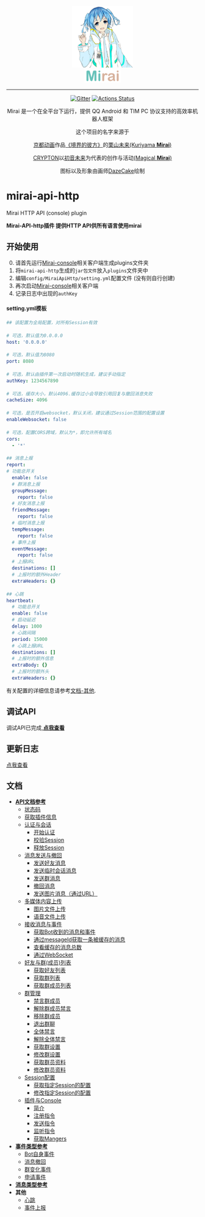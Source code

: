 <div align="center">
   <img width="160" src="https://github.com/mamoe/mirai/blob/dev/docs/mirai.png" alt="logo"></br>

   <img width="95" src="https://github.com/mamoe/mirai/blob/dev/docs/mirai.svg" alt="title">

----

[![Gitter](https://badges.gitter.im/mamoe/mirai.svg)](https://gitter.im/mamoe/mirai?utm_source=badge&utm_medium=badge&utm_campaign=pr-badge)
[![Actions Status](https://github.com/mamoe/mirai-api-http/workflows/Gradle%20CI/badge.svg)](https://github.com/mamoe/mirai-api-http/actions)

Mirai 是一个在全平台下运行，提供 QQ Android 和 TIM PC 协议支持的高效率机器人框架

这个项目的名字来源于
     <p><a href = "http://www.kyotoanimation.co.jp/">京都动画</a>作品<a href = "https://zh.moegirl.org/zh-hans/%E5%A2%83%E7%95%8C%E7%9A%84%E5%BD%BC%E6%96%B9">《境界的彼方》</a>的<a href = "https://zh.moegirl.org/zh-hans/%E6%A0%97%E5%B1%B1%E6%9C%AA%E6%9D%A5">栗山未来(Kuriyama <b>Mirai</b>)</a></p>
     <p><a href = "https://www.crypton.co.jp/">CRYPTON</a>以<a href = "https://www.crypton.co.jp/miku_eng">初音未来</a>为代表的创作与活动<a href = "https://magicalmirai.com/2019/index_en.html">(Magical <b>Mirai</b>)</a></p>
图标以及形象由画师<a href = "">DazeCake</a>绘制
</div>

# mirai-api-http
Mirai HTTP API (console) plugin

<b>Mirai-API-http插件 提供HTTP API供所有语言使用mirai</b>



## 开始使用
0. 请首先运行[Mirai-console](https://github.com/mamoe/mirai-console)相关客户端生成plugins文件夹
1. 将`mirai-api-http`生成的`jar包文件`放入`plugins`文件夹中
2. 编辑`config/MiraiApiHttp/setting.yml`配置文件 (没有则自行创建)
3. 再次启动[Mirai-console](https://github.com/mamoe/mirai-console)相关客户端
4. 记录日志中出现的`authKey`


#### setting.yml模板

```yaml
## 该配置为全局配置，对所有Session有效

# 可选，默认值为0.0.0.0
host: '0.0.0.0'

# 可选，默认值为8080
port: 8080          

# 可选，默认由插件第一次启动时随机生成，建议手动指定
authKey: 1234567890  

# 可选，缓存大小，默认4096.缓存过小会导致引用回复与撤回消息失败
cacheSize: 4096

# 可选，是否开启websocket，默认关闭，建议通过Session范围的配置设置
enableWebsocket: false

# 可选，配置CORS跨域，默认为*，即允许所有域名
cors: 
  - '*'

## 消息上报
report:
# 功能总开关
  enable: false
  # 群消息上报
  groupMessage:
    report: false
  # 好友消息上报
  friendMessage:
    report: false
  # 临时消息上报
  tempMessage:
    report: false
  # 事件上报
  eventMessage:
    report: false
  # 上报URL
  destinations: []
  # 上报时的额外Header
  extraHeaders: {}

## 心跳
heartbeat:
  # 功能总开关
  enable: false
  # 启动延迟
  delay: 1000
  # 心跳间隔
  period: 15000
  # 心跳上报URL
  destinations: []
  # 上报时的额外信息
  extraBody: {}
  # 上报时的额外头
  extraHeaders: {}

```
有关配置的详细信息请参考[文档-其他](#文档).

## 调试API
调试API已完成,**[点我查看](API-Tester/install.md)**

## 更新日志
[点我查看](CHANGELOG.md)

## 文档

* **[API文档参考](docs/API.md)**
  * [状态码](docs/API.md#状态码)
  * [获取插件信息](docs/API.md#获取插件信息)
  * [认证与会话](docs/API.md#认证与会话)
    * [开始认证](docs/API.md#开始认证)
    * [校验Session](docs/API.md#校验session)
    * [释放Session](docs/API.md#释放session)
  * [消息发送与撤回](docs/API.md#消息发送与撤回)
    * [发送好友消息](docs/API.md#发送好友消息)
    * [发送临时会话消息](docs/API.md#发送临时会话消息)
    * [发送群消息](docs/API.md#发送群消息)
    * [撤回消息](docs/API.md#撤回消息)
    * [发送图片消息（通过URL）](docs/API.md#发送图片消息通过url)
  * [多媒体内容上传](docs/API.md#多媒体内容上传)
    * [图片文件上传](docs/API.md#图片文件上传)
    * [语音文件上传](docs/API.md#语音文件上传)
  * [接收消息与事件](docs/API.md#接收消息与事件)
    * [获取Bot收到的消息和事件](docs/API.md#获取bot收到的消息和事件)
    * [通过messageId获取一条被缓存的消息](docs/API.md#通过messageid获取一条被缓存的消息)
    * [查看缓存的消息总数](docs/API.md#查看缓存的消息总数)
    * [通过WebSocket](docs/API.md#通过websocket)
  * [好友与群(成员)列表](docs/API.md#好友与群成员列表)
    * [获取好友列表](docs/API.md#获取好友列表)
    * [获取群列表](docs/API.md#获取群列表)
    * [获取群成员列表](docs/API.md#获取群成员列表)
  * [群管理](docs/API.md#群管理)
    * [禁言群成员](docs/API.md#禁言群成员)
    * [解除群成员禁言](docs/API.md#解除群成员禁言)
    * [移除群成员](docs/API.md#移除群成员)
    * [退出群聊](docs/API.md#退出群聊)
    * [全体禁言](docs/API.md#全体禁言)
    * [解除全体禁言](docs/API.md#解除全体禁言)
    * [获取群设置](docs/API.md#获取群设置)
    * [修改群设置](docs/API.md#修改群设置)
    * [获取群员资料](docs/API.md#获取群员资料)
    * [修改群员资料](docs/API.md#修改群员资料)
  * [Session配置](docs/API.md#session配置)
    * [获取指定Session的配置](docs/API.md#获取指定session的配置)
    * [修改指定Session的配置](docs/API.md#修改指定session的配置)
  * [插件与Console](docs/API.md#插件与console)
    * [简介](docs/API.md#简介)
    * [注册指令](docs/API.md#注册指令)
    * [发送指令](docs/API.md#发送指令)
    * [监听指令](docs/API.md#监听指令)
    * [获取Mangers](docs/API.md#获取mangers)
* **[事件类型参考](docs/EventType.md)**
  * [Bot自身事件](docs/EventType.md#bot自身事件)
  * [消息撤回](docs/EventType.md#消息撤回)
  * [群变化事件](docs/EventType.md#群变化事件)
  * [申请事件](docs/EventType.md#申请事件)
* **[消息类型参考](docs/MessageType.md)**
* **其他**
  * [心跳](docs/Heartbeat.md)
  * [事件上报](docs/Report.md)
